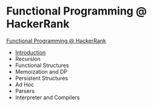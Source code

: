 # Functional Programming @ HackerRank

[Functional Programming @ HackerRank](https://www.hackerrank.com/domains/fp)

- [Introduction](https://www.hackerrank.com/domains/fp/intro)
- Recursion
- Functional Structures
- Memoization and DP
- Persistent Structures
- Ad Hoc
- Parsers
- Interpreter and Compilers
